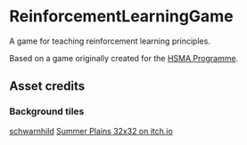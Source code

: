 # ReinforcementLearningGame
 
A game for teaching reinforcement learning principles.

Based on a game originally created for the [HSMA Programme](https://github.com/hsma-programme/7f_reinforcement_learning). 

## Asset credits

### Background tiles
[schwarnhild](schwarnhild.itch.io/)
[Summer Plains 32x32 on itch.io](https://schwarnhild.itch.io/summer-plains-tileset-and-asset-pack-32x32-pixels)